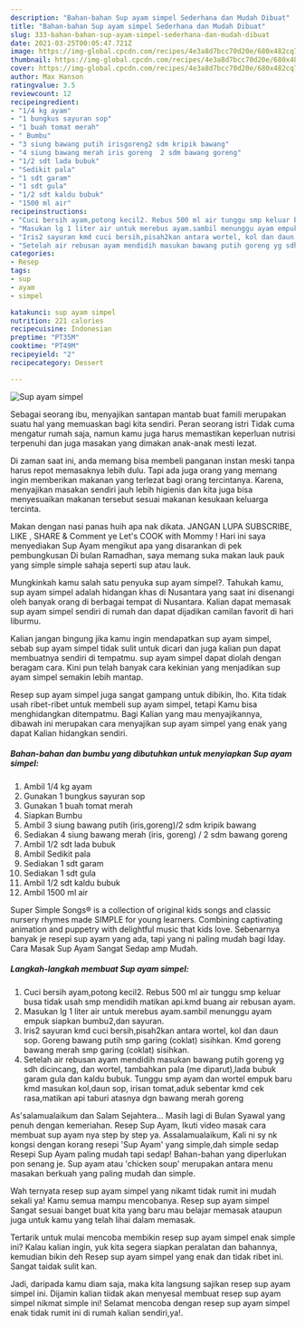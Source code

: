 ```yaml
---
description: "Bahan-bahan Sup ayam simpel Sederhana dan Mudah Dibuat"
title: "Bahan-bahan Sup ayam simpel Sederhana dan Mudah Dibuat"
slug: 333-bahan-bahan-sup-ayam-simpel-sederhana-dan-mudah-dibuat
date: 2021-03-25T00:05:47.721Z
image: https://img-global.cpcdn.com/recipes/4e3a8d7bcc70d20e/680x482cq70/sup-ayam-simpel-foto-resep-utama.jpg
thumbnail: https://img-global.cpcdn.com/recipes/4e3a8d7bcc70d20e/680x482cq70/sup-ayam-simpel-foto-resep-utama.jpg
cover: https://img-global.cpcdn.com/recipes/4e3a8d7bcc70d20e/680x482cq70/sup-ayam-simpel-foto-resep-utama.jpg
author: Max Hanson
ratingvalue: 3.5
reviewcount: 12
recipeingredient:
- "1/4 kg ayam"
- "1 bungkus sayuran sop"
- "1 buah tomat merah"
- " Bumbu"
- "3 siung bawang putih irisgoreng2 sdm kripik bawang"
- "4 siung bawang merah iris goreng  2 sdm bawang goreng"
- "1/2 sdt lada bubuk"
- "Sedikit pala"
- "1 sdt garam"
- "1 sdt gula"
- "1/2 sdt kaldu bubuk"
- "1500 ml air"
recipeinstructions:
- "Cuci bersih ayam,potong kecil2. Rebus 500 ml air tunggu smp keluar busa tidak usah smp mendidih matikan api.kmd buang air rebusan ayam."
- "Masukan lg 1 liter air untuk merebus ayam.sambil menunggu ayam empuk siapkan bumbu2,dan sayuran."
- "Iris2 sayuran kmd cuci bersih,pisah2kan antara wortel, kol dan daun sop. Goreng bawang putih smp garing (coklat) sisihkan. Kmd goreng bawang merah smp garing (coklat) sisihkan."
- "Setelah air rebusan ayam mendidih masukan bawang putih goreng yg sdh dicincang, dan wortel, tambahkan pala (me diparut),lada bubuk garam gula dan kaldu bubuk. Tunggu smp ayam dan wortel empuk baru kmd masukan kol,daun sop, irisan tomat,aduk sebentar kmd cek rasa,matikan api taburi atasnya dgn bawang merah goreng"
categories:
- Resep
tags:
- sup
- ayam
- simpel

katakunci: sup ayam simpel 
nutrition: 221 calories
recipecuisine: Indonesian
preptime: "PT35M"
cooktime: "PT49M"
recipeyield: "2"
recipecategory: Dessert

---
```



![Sup ayam simpel](https://img-global.cpcdn.com/recipes/4e3a8d7bcc70d20e/680x482cq70/sup-ayam-simpel-foto-resep-utama.jpg)

Sebagai seorang ibu, menyajikan santapan mantab buat famili merupakan suatu hal yang memuaskan bagi kita sendiri. Peran seorang istri Tidak cuma mengatur rumah saja, namun kamu juga harus memastikan keperluan nutrisi terpenuhi dan juga masakan yang dimakan anak-anak mesti lezat.

Di zaman  saat ini, anda memang bisa membeli panganan instan meski tanpa harus repot memasaknya lebih dulu. Tapi ada juga orang yang memang ingin memberikan makanan yang terlezat bagi orang tercintanya. Karena, menyajikan masakan sendiri jauh lebih higienis dan kita juga bisa menyesuaikan makanan tersebut sesuai makanan kesukaan keluarga tercinta. 

Makan dengan nasi panas huih apa nak dikata. JANGAN LUPA SUBSCRIBE, LIKE , SHARE &amp; Comment ye Let&#39;s COOK with Mommy ! Hari ini saya menyediakan Sup Ayam mengikut apa yang disarankan di pek pembungkusan Di bulan Ramadhan, saya memang suka makan lauk pauk yang simple simple sahaja seperti sup atau lauk.

Mungkinkah kamu salah satu penyuka sup ayam simpel?. Tahukah kamu, sup ayam simpel adalah hidangan khas di Nusantara yang saat ini disenangi oleh banyak orang di berbagai tempat di Nusantara. Kalian dapat memasak sup ayam simpel sendiri di rumah dan dapat dijadikan camilan favorit di hari liburmu.

Kalian jangan bingung jika kamu ingin mendapatkan sup ayam simpel, sebab sup ayam simpel tidak sulit untuk dicari dan juga kalian pun dapat membuatnya sendiri di tempatmu. sup ayam simpel dapat diolah dengan beragam cara. Kini pun telah banyak cara kekinian yang menjadikan sup ayam simpel semakin lebih mantap.

Resep sup ayam simpel juga sangat gampang untuk dibikin, lho. Kita tidak usah ribet-ribet untuk membeli sup ayam simpel, tetapi Kamu bisa menghidangkan ditempatmu. Bagi Kalian yang mau menyajikannya, dibawah ini merupakan cara menyajikan sup ayam simpel yang enak yang dapat Kalian hidangkan sendiri.

<!--inarticleads1-->

##### Bahan-bahan dan bumbu yang dibutuhkan untuk menyiapkan Sup ayam simpel:

1. Ambil 1/4 kg ayam
1. Gunakan 1 bungkus sayuran sop
1. Gunakan 1 buah tomat merah
1. Siapkan  Bumbu
1. Ambil 3 siung bawang putih (iris,goreng)/2 sdm kripik bawang
1. Sediakan 4 siung bawang merah (iris, goreng) / 2 sdm bawang goreng
1. Ambil 1/2 sdt lada bubuk
1. Ambil Sedikit pala
1. Sediakan 1 sdt garam
1. Sediakan 1 sdt gula
1. Ambil 1/2 sdt kaldu bubuk
1. Ambil 1500 ml air


Super Simple Songs® is a collection of original kids songs and classic nursery rhymes made SIMPLE for young learners. Combining captivating animation and puppetry with delightful music that kids love. Sebenarnya banyak je resepi sup ayam yang ada, tapi yang ni paling mudah bagi Iday. Cara Masak Sup Ayam Sangat Sedap amp Mudah. 

<!--inarticleads2-->

##### Langkah-langkah membuat Sup ayam simpel:

1. Cuci bersih ayam,potong kecil2. Rebus 500 ml air tunggu smp keluar busa tidak usah smp mendidih matikan api.kmd buang air rebusan ayam.
1. Masukan lg 1 liter air untuk merebus ayam.sambil menunggu ayam empuk siapkan bumbu2,dan sayuran.
1. Iris2 sayuran kmd cuci bersih,pisah2kan antara wortel, kol dan daun sop. Goreng bawang putih smp garing (coklat) sisihkan. Kmd goreng bawang merah smp garing (coklat) sisihkan.
1. Setelah air rebusan ayam mendidih masukan bawang putih goreng yg sdh dicincang, dan wortel, tambahkan pala (me diparut),lada bubuk garam gula dan kaldu bubuk. Tunggu smp ayam dan wortel empuk baru kmd masukan kol,daun sop, irisan tomat,aduk sebentar kmd cek rasa,matikan api taburi atasnya dgn bawang merah goreng


As&#39;salamualaikum dan Salam Sejahtera… Masih lagi di Bulan Syawal yang penuh dengan kemeriahan. Resep Sup Ayam, Ikuti video masak cara membuat sup ayam nya step by step ya. Assalamualaikum, Kali ni sy nk kongsi dengan korang resepi &#39;Sup Ayam&#39; yang simple,dah simple sedap Resepi Sup Ayam paling mudah tapi sedap! Bahan-bahan yang diperlukan pon senang je. Sup ayam atau &#39;chicken soup&#39; merupakan antara menu masakan berkuah yang paling mudah dan simple. 

Wah ternyata resep sup ayam simpel yang nikamt tidak rumit ini mudah sekali ya! Kamu semua mampu mencobanya. Resep sup ayam simpel Sangat sesuai banget buat kita yang baru mau belajar memasak ataupun juga untuk kamu yang telah lihai dalam memasak.

Tertarik untuk mulai mencoba membikin resep sup ayam simpel enak simple ini? Kalau kalian ingin, yuk kita segera siapkan peralatan dan bahannya, kemudian bikin deh Resep sup ayam simpel yang enak dan tidak ribet ini. Sangat taidak sulit kan. 

Jadi, daripada kamu diam saja, maka kita langsung sajikan resep sup ayam simpel ini. Dijamin kalian tiidak akan menyesal membuat resep sup ayam simpel nikmat simple ini! Selamat mencoba dengan resep sup ayam simpel enak tidak rumit ini di rumah kalian sendiri,ya!.

